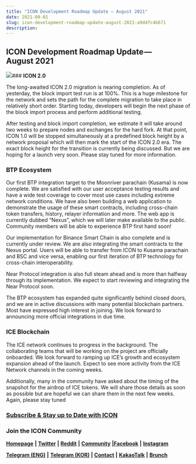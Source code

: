 ```yaml
---
title: "ICON Development Roadmap Update — August 2021"
date: 2021-09-01
slug: icon-development-roadmap-update-august-2021-a9d4fc4b671
description:
---
```


## ICON Development Roadmap Update — August 2021

![](https://cdn-images-1.medium.com/max/800/1*gGWLUkFzgcc4Fek87sWSEw.jpeg)### **ICON 2.0**

The long-awaited ICON 2.0 migration is nearing completion. As of yesterday, the block import test run is at 100%. This is a huge milestone for the network and sets the path for the complete migration to take place in relatively short order. Starting today, developers will begin the next phase of the block import process and perform additional testing.

After testing and block import completion, we estimate it will take around two weeks to prepare nodes and exchanges for the hard fork. At that point, ICON 1.0 will be stopped simultaneously at a predefined block height by a network proposal which will then mark the start of the ICON 2.0 era. The exact block height for the transition is currently being discussed. But we are hoping for a launch very soon. Please stay tuned for more information.

### BTP Ecosystem

Our first BTP integration target to the Moonriver parachain (Kusama) is now complete. We are satisfied with our user acceptance testing results and have a wide test coverage to cover most use cases including extreme network conditions. We have also been building a web application to demonstrate the usage of these smart contracts, including cross-chain token transfers, history, relayer information and more. The web app is currently dubbed “Nexus”, which we will later make available to the public. Community members will be able to experience BTP first hand soon!

Our implementation for Binance Smart Chain is also complete and is currently under review. We are also integrating the smart contracts to the Nexus portal. Users will be able to transfer from ICON to Kusama parachain and BSC and vice versa, enabling our first iteration of BTP technology for cross-chain interoperability.

Near Protocol integration is also full steam ahead and is more than halfway through its implementation. We expect to start reviewing and integrating the Near Protocol soon.

The BTP ecosystem has expanded quite significantly behind closed doors, and we are in active discussions with many potential blockchain partners. Most have expressed high interest in joining. We look forward to announcing more official integrations in due time.

### ICE Blockchain

The ICE network continues to progress in the background. The collaborating teams that will be working on the project are officially onboarded. We look forward to ramping up ICE’s growth and ecosystem expansion ahead of the launch. Expect to see more activity from the ICE Network channels in the coming weeks.

Additionally, many in the community have asked about the timing of the snapshot for the airdrop of ICE tokens. We will share those details as soon as possible but are hopeful we can share them in the next few weeks. Again, please stay tuned

### [Subscribe & Stay up to Date with ICON](http://eepurl.com/c1P6aD)

### Join the ICON Community

[**Homepage**](https://iconrepublic.org/) **|** [**Twitter**](https://twitter.com/helloiconworld) **|** [**Reddit**](https://www.reddit.com/r/helloicon/) **|** [**Community**](https://forum.icon.community/) **|**[**Facebook**](https://www.facebook.com/helloicon/) **|** [**Instagram**](https://www.instagram.com/helloiconworld/)

[**Telegram (ENG)**](https://t.me/hello_iconworld) **|** [**Telegram (KOR)**](https://t.me/iconkorea) **|** [**Contact**](mailto:hello@icon.foundation) **|** [**KakaoTalk**](https://open.kakao.com/o/gMAFhdS) **|** [**Brunch**](https://brunch.co.kr/@helloiconworld)

